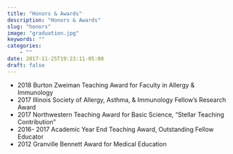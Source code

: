 ```yaml
---
title: "Honors & Awards"
description: "Honors & Awards"
slug: "honors"
image: "graduation.jpg"
keywords: ""
categories:
    - ""
date: 2017-11-25T19:23:11-05:00
draft: false
---
```

* 2018 Burton Zweiman Teaching Award for Faculty in Allergy & Immunology
* 2017 Illinois Society of Allergy, Asthma, & Immunology Fellow’s Research Award
* 2017 Northwestern Teaching Award for Basic Science, “Stellar Teaching Contribution”
* 2016- 2017 Academic Year End Teaching Award, Outstanding Fellow Educator
* 2012 Granville Bennett Award for Medical Education
